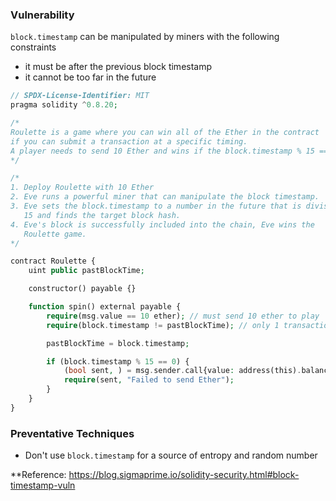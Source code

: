 ### Vulnerability

`block.timestamp` can be manipulated by miners with the following constraints
- it must be after the previous block timestamp
- it cannot be too far in the future

```php
// SPDX-License-Identifier: MIT
pragma solidity ^0.8.20;

/*
Roulette is a game where you can win all of the Ether in the contract
if you can submit a transaction at a specific timing.
A player needs to send 10 Ether and wins if the block.timestamp % 15 == 0.
*/

/*
1. Deploy Roulette with 10 Ether
2. Eve runs a powerful miner that can manipulate the block timestamp.
3. Eve sets the block.timestamp to a number in the future that is divisible by
   15 and finds the target block hash.
4. Eve's block is successfully included into the chain, Eve wins the
   Roulette game.
*/

contract Roulette {
    uint public pastBlockTime;

    constructor() payable {}

    function spin() external payable {
        require(msg.value == 10 ether); // must send 10 ether to play
        require(block.timestamp != pastBlockTime); // only 1 transaction per block

        pastBlockTime = block.timestamp;

        if (block.timestamp % 15 == 0) {
            (bool sent, ) = msg.sender.call{value: address(this).balance}("");
            require(sent, "Failed to send Ether");
        }
    }
}
```

### Preventative Techniques

- Don't use `block.timestamp` for a source of entropy and random number

**Reference: https://blog.sigmaprime.io/solidity-security.html#block-timestamp-vuln
